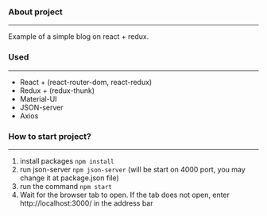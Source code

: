 ### About project
***
Example of a simple blog on react + redux.
### Used
***
* React + (react-router-dom, react-redux)
* Redux + (redux-thunk)
* Material-UI
* JSON-server
* Axios
### How to start project?
***
1. install packages ```npm install ```
2. run json-server ```npm json-server``` (will be start on 4000 port, you may change it at package.json file)
3. run the command ```npm start ```
4. Wait for the browser tab to open. 
If the tab does not open, enter http://localhost:3000/ in the address bar


